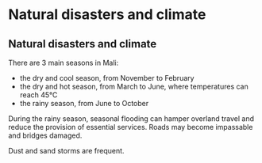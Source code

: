 # Natural disasters and climate

## Natural disasters and climate

There are 3 main seasons in Mali:

* the dry and cool season, from November to February
* the dry and hot season, from March to June, where temperatures can reach 45°C
* the rainy season, from June to October

During the rainy season, seasonal flooding can hamper overland travel and reduce the provision of essential services. Roads may become impassable and bridges damaged.

Dust and sand storms are frequent.